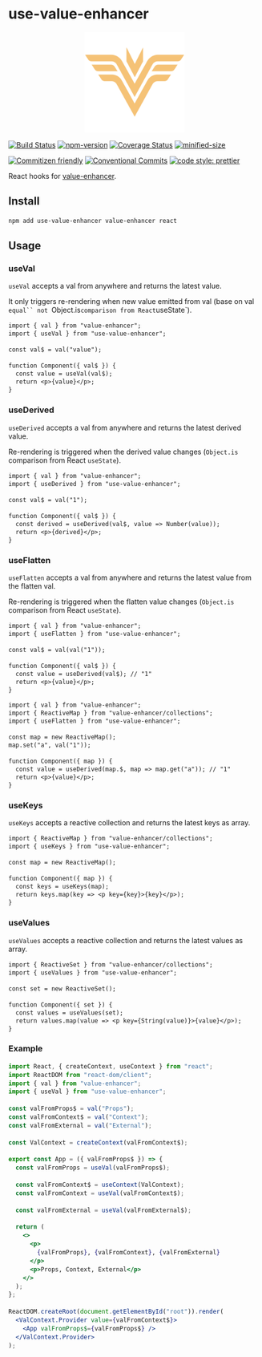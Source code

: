 # use-value-enhancer

<p align="center">
  <img width="200" src="https://raw.githubusercontent.com/crimx/value-enhancer/main/assets/value-enhancer.svg">
</p>

[![Build Status](https://github.com/crimx/use-value-enhancer/actions/workflows/build.yml/badge.svg)](https://github.com/crimx/use-value-enhancer/actions/workflows/build.yml)
[![npm-version](https://img.shields.io/npm/v/use-value-enhancer.svg)](https://www.npmjs.com/package/use-value-enhancer)
[![Coverage Status](https://img.shields.io/coveralls/github/crimx/use-value-enhancer/main)](https://coveralls.io/github/crimx/use-value-enhancer?branch=main)
[![minified-size](https://img.shields.io/bundlephobia/minzip/use-value-enhancer)](https://bundlephobia.com/package/use-value-enhancer)

[![Commitizen friendly](https://img.shields.io/badge/commitizen-friendly-brightgreen.svg?maxAge=2592000)](http://commitizen.github.io/cz-cli/)
[![Conventional Commits](https://img.shields.io/badge/Conventional%20Commits-1.0.0-brightgreen.svg?maxAge=2592000)](https://conventionalcommits.org)
[![code style: prettier](https://img.shields.io/badge/code_style-prettier-ff69b4.svg?style=flat-square)](https://github.com/prettier/prettier)

React hooks for [value-enhancer](https://github.com/crimx/value-enhancer).

## Install

```bash
npm add use-value-enhancer value-enhancer react
```

## Usage

### useVal

`useVal` accepts a val from anywhere and returns the latest value.

It only triggers re-rendering when new value emitted from val (base on val ` equal`` not  `Object.is`comparison from React`useState`).

```tsx
import { val } from "value-enhancer";
import { useVal } from "use-value-enhancer";

const val$ = val("value");

function Component({ val$ }) {
  const value = useVal(val$);
  return <p>{value}</p>;
}
```

### useDerived

`useDerived` accepts a val from anywhere and returns the latest derived value.

Re-rendering is triggered when the derived value changes (`Object.is` comparison from React `useState`).

```tsx
import { val } from "value-enhancer";
import { useDerived } from "use-value-enhancer";

const val$ = val("1");

function Component({ val$ }) {
  const derived = useDerived(val$, value => Number(value));
  return <p>{derived}</p>;
}
```

### useFlatten

`useFlatten` accepts a val from anywhere and returns the latest value from the flatten val.

Re-rendering is triggered when the flatten value changes (`Object.is` comparison from React `useState`).

```tsx
import { val } from "value-enhancer";
import { useFlatten } from "use-value-enhancer";

const val$ = val(val("1"));

function Component({ val$ }) {
  const value = useDerived(val$); // "1"
  return <p>{value}</p>;
}
```

```tsx
import { val } from "value-enhancer";
import { ReactiveMap } from "value-enhancer/collections";
import { useFlatten } from "use-value-enhancer";

const map = new ReactiveMap();
map.set("a", val("1"));

function Component({ map }) {
  const value = useDerived(map.$, map => map.get("a")); // "1"
  return <p>{value}</p>;
}
```

### useKeys

`useKeys` accepts a reactive collection and returns the latest keys as array.

```tsx
import { ReactiveMap } from "value-enhancer/collections";
import { useKeys } from "use-value-enhancer";

const map = new ReactiveMap();

function Component({ map }) {
  const keys = useKeys(map);
  return keys.map(key => <p key={key}>{key}</p>);
}
```

### useValues

`useValues` accepts a reactive collection and returns the latest values as array.

```tsx
import { ReactiveSet } from "value-enhancer/collections";
import { useValues } from "use-value-enhancer";

const set = new ReactiveSet();

function Component({ set }) {
  const values = useValues(set);
  return values.map(value => <p key={String(value)}>{value}</p>);
}
```

### Example

```jsx
import React, { createContext, useContext } from "react";
import ReactDOM from "react-dom/client";
import { val } from "value-enhancer";
import { useVal } from "use-value-enhancer";

const valFromProps$ = val("Props");
const valFromContext$ = val("Context");
const valFromExternal = val("External");

const ValContext = createContext(valFromContext$);

export const App = ({ valFromProps$ }) => {
  const valFromProps = useVal(valFromProps$);

  const valFromContext$ = useContext(ValContext);
  const valFromContext = useVal(valFromContext$);

  const valFromExternal = useVal(valFromExternal$);

  return (
    <>
      <p>
        {valFromProps}, {valFromContext}, {valFromExternal}
      </p>
      <p>Props, Context, External</p>
    </>
  );
};

ReactDOM.createRoot(document.getElementById("root")).render(
  <ValContext.Provider value={valFromContext$}>
    <App valFromProps$={valFromProps$} />
  </ValContext.Provider>
);
```
